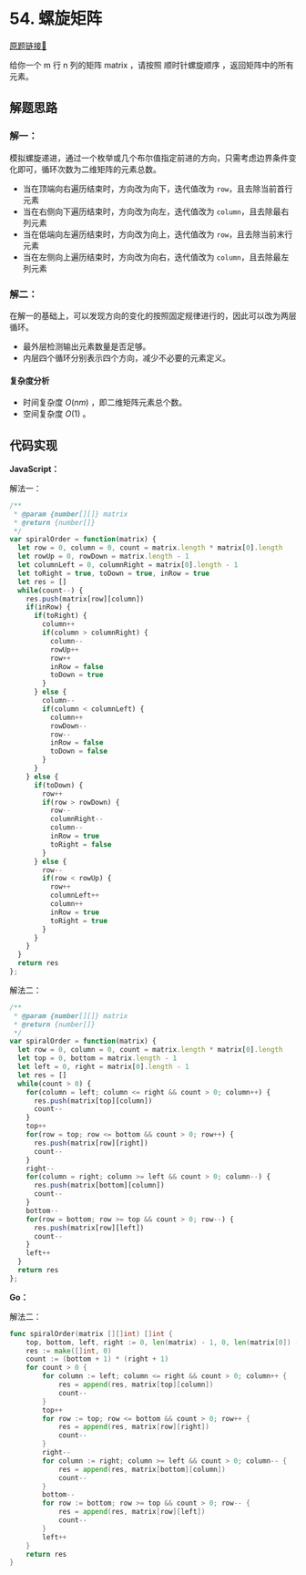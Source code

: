 # 54. 螺旋矩阵
[原题链接🔗](https://leetcode-cn.com/problems/spiral-matrix/)  

给你一个 m 行 n 列的矩阵 matrix ，请按照 顺时针螺旋顺序 ，返回矩阵中的所有元素。

## 解题思路
### 解一：
模拟螺旋递进，通过一个枚举或几个布尔值指定前进的方向，只需考虑边界条件变化即可，循环次数为二维矩阵的元素总数。

 - 当在顶端向右遍历结束时，方向改为向下，迭代值改为 `row`，且去除当前首行元素
 - 当在右侧向下遍历结束时，方向改为向左，迭代值改为 `column`，且去除最右列元素
 - 当在低端向左遍历结束时，方向改为向上，迭代值改为 `row`，且去除当前末行元素
 - 当在左侧向上遍历结束时，方向改为向右，迭代值改为 `column`，且去除最左列元素

### 解二：
在解一的基础上，可以发现方向的变化的按照固定规律进行的，因此可以改为两层循环。

 - 最外层检测输出元素数量是否足够。
 - 内层四个循环分别表示四个方向，减少不必要的元素定义。

#### 复杂度分析
 - 时间复杂度 $O(nm)$ ，即二维矩阵元素总个数。
 - 空间复杂度 $O(1)$ 。

## 代码实现
**JavaScript：**

解法一：
```javascript
/**
 * @param {number[][]} matrix
 * @return {number[]}
 */
var spiralOrder = function(matrix) {
  let row = 0, column = 0, count = matrix.length * matrix[0].length
  let rowUp = 0, rowDown = matrix.length - 1
  let columnLeft = 0, columnRight = matrix[0].length - 1
  let toRight = true, toDown = true, inRow = true
  let res = []
  while(count--) {
    res.push(matrix[row][column])
    if(inRow) {
      if(toRight) {
        column++
        if(column > columnRight) {
          column--
          rowUp++
          row++
          inRow = false
          toDown = true
        }
      } else {
        column--
        if(column < columnLeft) {
          column++
          rowDown--
          row--
          inRow = false
          toDown = false
        }
      }
    } else {
      if(toDown) {
        row++
        if(row > rowDown) {
          row--
          columnRight--
          column--
          inRow = true
          toRight = false
        }
      } else {
        row--
        if(row < rowUp) {
          row++
          columnLeft++
          column++
          inRow = true
          toRight = true
        }
      }
    }
  }
  return res
};
```

解法二：
```javascript
/**
 * @param {number[][]} matrix
 * @return {number[]}
 */
var spiralOrder = function(matrix) {
  let row = 0, column = 0, count = matrix.length * matrix[0].length
  let top = 0, bottom = matrix.length - 1
  let left = 0, right = matrix[0].length - 1
  let res = []
  while(count > 0) {
    for(column = left; column <= right && count > 0; column++) {
      res.push(matrix[top][column])
      count--
    }
    top++
    for(row = top; row <= bottom && count > 0; row++) {
      res.push(matrix[row][right])
      count--
    }
    right--
    for(column = right; column >= left && count > 0; column--) {
      res.push(matrix[bottom][column])
      count--
    }
    bottom--
    for(row = bottom; row >= top && count > 0; row--) {
      res.push(matrix[row][left])
      count--
    }
    left++
  }
  return res
};
```

**Go：**

解法二：
```go
func spiralOrder(matrix [][]int) []int {
    top, bottom, left, right := 0, len(matrix) - 1, 0, len(matrix[0]) - 1
    res := make([]int, 0)
    count := (bottom + 1) * (right + 1)
    for count > 0 {
        for column := left; column <= right && count > 0; column++ {
            res = append(res, matrix[top][column])
            count--
        }
        top++
        for row := top; row <= bottom && count > 0; row++ {
            res = append(res, matrix[row][right])
            count--
        }
        right--
        for column := right; column >= left && count > 0; column-- {
            res = append(res, matrix[bottom][column])
            count--
        }
        bottom--
        for row := bottom; row >= top && count > 0; row-- {
            res = append(res, matrix[row][left])
            count--
        }
        left++
    }
    return res
}
```
